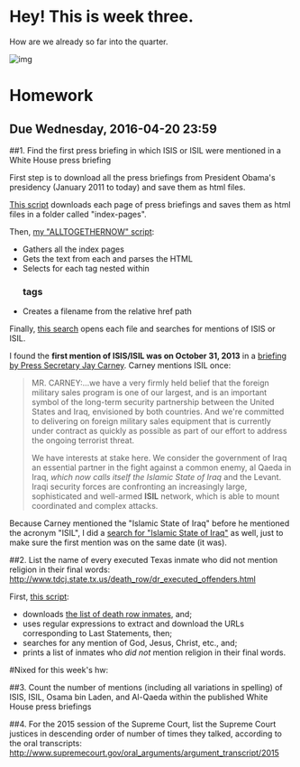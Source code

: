 # Hey! This is week three.

How are we already so far into the quarter.

![img](http://placekitten.com/800/100)

# Homework

## Due Wednesday, 2016-04-20 23:59

##1. Find the first press briefing in which ISIS or ISIL were mentioned in a White House press briefing

First step is to download all the press briefings from President Obama's presidency (January 2011 to today) and save them as html files. 

[This script](https://github.com/readelev/cj-2016/tree/master/week-03/wh-briefings-word-scrape.py) downloads each page of press briefings and saves them as html files in a folder called "index-pages". 

Then, [my "ALLTOGETHERNOW" script](https://github.com/readelev/cj-2016/tree/master/week-03/wh-briefings-ALLTOGETHERNOW.py):
* Gathers all the index pages
* Gets the text from each and parses the HTML
* Selects for each <a> tag nested within <h3> tags
* Creates a filename from the relative href path

Finally, [this search](https://github.com/readelev/cj-2016/tree/master/week-03/wh-briefings-ISIL-search.py) opens each file and searches for mentions of ISIS or ISIL.

I found the **first mention of ISIS/ISIL was on October 31, 2013** in a [briefing by Press Secretary Jay Carney](https://www.whitehouse.gov/the-press-office/2013/10/31/press-briefing-press-secretary-jay-carney-10312013). Carney mentions ISIL once:


> MR. CARNEY:...we have a very firmly held belief that the foreign military sales program is one of our largest, and is an important symbol of the long-term security partnership between the United States and Iraq, envisioned by both countries.  And we're committed to delivering on foreign military sales equipment that is currently under contract as quickly as possible as part of our effort to address the ongoing terrorist threat.
>
>We have interests at stake here.  We consider the government of Iraq an essential partner in the fight against a common enemy, al Qaeda in Iraq, *which now calls itself the Islamic State of Iraq* and the Levant. Iraqi security forces are confronting an increasingly large, sophisticated and well-armed **ISIL** network, which is able to mount coordinated and complex attacks. 

Because Carney mentioned the "Islamic State of Iraq" before he mentioned the acronym "ISIL", I did a [search for "Islamic State of Iraq"](https://github.com/readelev/cj-2016/tree/master/week-03/wh-briefings-IslamicState-search.py) as well, just to make sure the first mention was on the same date (it was).


##2. List the name of every executed Texas inmate who did not mention religion in their final words: http://www.tdcj.state.tx.us/death_row/dr_executed_offenders.html

First, [this script](https://github.com/readelev/cj-2016/tree/master/week-03/texas-state-religion-search.py):
* downloads [the list of death row inmates](http://www.tdcj.state.tx.us/death_row/dr_executed_offenders.html), and;
* uses regular expressions to extract and download the URLs corresponding to Last Statements, then;
* searches for any mention of God, Jesus, Christ, etc., and;
* prints a list of inmates who *did not* mention religion in their final words.


#Nixed for this week's hw:

##3. Count the number of mentions (including all variations in spelling) of ISIS, ISIL, Osama bin Laden, and Al-Qaeda within the published White House press briefings

##4. For the 2015 session of the Supreme Court, list the Supreme Court justices in descending order of number of times they talked, according to the oral transcripts: http://www.supremecourt.gov/oral_arguments/argument_transcript/2015








